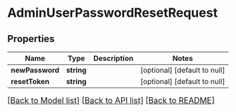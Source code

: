 # AdminUserPasswordResetRequest

## Properties
Name | Type | Description | Notes
------------ | ------------- | ------------- | -------------
**newPassword** | **string** |  | [optional] [default to null]
**resetToken** | **string** |  | [optional] [default to null]

[[Back to Model list]](../README.md#documentation-for-models) [[Back to API list]](../README.md#documentation-for-api-endpoints) [[Back to README]](../README.md)

<style>
     p, ul, ol, li { font-size: 18px !important;}
</style>


